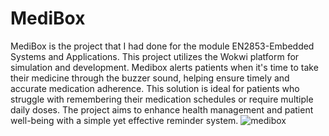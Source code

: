 # MediBox
MediBox is the project that I had done for the module EN2853-Embedded Systems and Applications. This project utilizes the Wokwi platform for simulation and development. Medibox alerts patients when it's time to take their medicine through the buzzer sound, helping ensure timely and accurate medication adherence.
This solution is ideal for patients who struggle with remembering their medication schedules or require multiple daily doses. The project aims to enhance health management and patient well-being with a simple yet effective reminder system.
![medibox](https://github.com/user-attachments/assets/aab55161-7afd-45ef-ab83-ce8d00981114)
